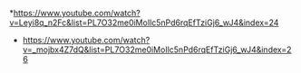 *https://www.youtube.com/watch?v=Leyi8q_n2Fc&list=PL7O32me0iMoIlc5nPd6rqEfTziGj6_wJ4&index=24
* https://www.youtube.com/watch?v=_mojbx4Z7dQ&list=PL7O32me0iMoIlc5nPd6rqEfTziGj6_wJ4&index=26

